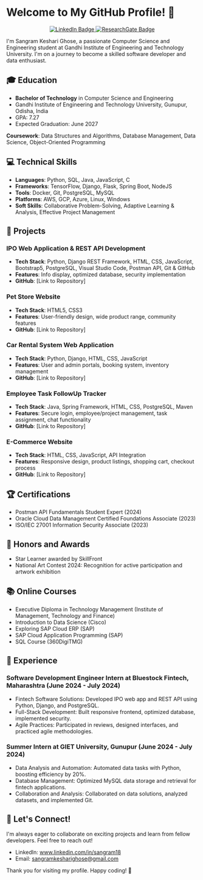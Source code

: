 # Welcome to My GitHub Profile! 👋

<div align="center">
  <a href="https://in.linkedin.com/in/sangram18">
    <img src="https://img.shields.io/badge/LinkedIn-Sangram%20Keshari%20Ghose-blue?style=for-the-badge&logo=linkedin" alt="LinkedIn Badge">
  </a>
  <a href="https://www.researchgate.net/profile/Sangram-Keshari-Ghose">
    <img src="https://img.shields.io/badge/ResearchGate-Sangram%20Keshari%20Ghose-brightgreen?style=for-the-badge&logo=researchgate" alt="ResearchGate Badge">
  </a>
</div>

I'm Sangram Keshari Ghose, a passionate Computer Science and Engineering student at Gandhi Institute of Engineering and Technology University. I'm on a journey to become a skilled software developer and data enthusiast.

## 🎓 Education

- **Bachelor of Technology** in Computer Science and Engineering
- Gandhi Institute of Engineering and Technology University, Gunupur, Odisha, India
- GPA: 7.27
- Expected Graduation: June 2027

**Coursework**: Data Structures and Algorithms, Database Management, Data Science, Object-Oriented Programming

## 💻 Technical Skills

- **Languages**: Python, SQL, Java, JavaScript, C
- **Frameworks**: TensorFlow, Django, Flask, Spring Boot, NodeJS
- **Tools**: Docker, Git, PostgreSQL, MySQL
- **Platforms**: AWS, GCP, Azure, Linux, Windows
- **Soft Skills**: Collaborative Problem-Solving, Adaptive Learning & Analysis, Effective Project Management

## 🚀 Projects

### IPO Web Application & REST API Development
- **Tech Stack**: Python, Django REST Framework, HTML, CSS, JavaScript, Bootstrap5, PostgreSQL, Visual Studio Code, Postman API, Git & GitHub
- **Features**: Info display, optimized database, security implementation
- **GitHub**: [Link to Repository]

### Pet Store Website
- **Tech Stack**: HTML5, CSS3
- **Features**: User-friendly design, wide product range, community features
- **GitHub**: [Link to Repository]

### Car Rental System Web Application
- **Tech Stack**: Python, Django, HTML, CSS, JavaScript
- **Features**: User and admin portals, booking system, inventory management
- **GitHub**: [Link to Repository]

### Employee Task FollowUp Tracker
- **Tech Stack**: Java, Spring Framework, HTML, CSS, PostgreSQL, Maven
- **Features**: Secure login, employee/project management, task assignment, chat functionality
- **GitHub**: [Link to Repository]

### E-Commerce Website
- **Tech Stack**: HTML, CSS, JavaScript, API Integration
- **Features**: Responsive design, product listings, shopping cart, checkout process
- **GitHub**: [Link to Repository]

## 🏆 Certifications

- Postman API Fundamentals Student Expert (2024)
- Oracle Cloud Data Management Certified Foundations Associate (2023)
- ISO/IEC 27001 Information Security Associate (2023)

## 🌟 Honors and Awards

- Star Learner awarded by SkillFront
- National Art Contest 2024: Recognition for active participation and artwork exhibition

## 📚 Online Courses

- Executive Diploma in Technology Management (Institute of Management, Technology and Finance)
- Introduction to Data Science (Cisco)
- Exploring SAP Cloud ERP (SAP)
- SAP Cloud Application Programming (SAP)
- SQL Course (360DigiTMG)

## 💼 Experience

### Software Development Engineer Intern at Bluestock Fintech, Maharashtra (June 2024 - July 2024)
- Fintech Software Solutions: Developed IPO web app and REST API using Python, Django, and PostgreSQL.
- Full-Stack Development: Built responsive frontend, optimized database, implemented security.
- Agile Practices: Participated in reviews, designed interfaces, and practiced agile methodologies.

### Summer Intern at GIET University, Gunupur (June 2024 - July 2024)
- Data Analysis and Automation: Automated data tasks with Python, boosting efficiency by 20%.
- Database Management: Optimized MySQL data storage and retrieval for fintech applications.
- Collaboration and Analysis: Collaborated on data solutions, analyzed datasets, and implemented Git.

## 🤝 Let's Connect!

I'm always eager to collaborate on exciting projects and learn from fellow developers. Feel free to reach out!

- LinkedIn: www.linkedin.com/in/sangram18
- Email: sangramkesharighose@gmail.com

Thank you for visiting my profile. Happy coding! 🚀
